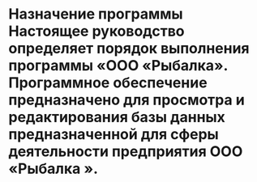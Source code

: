 # Назначение программы Настоящее руководство определяет порядок выполнения программы «ООО «Рыбалка». Программное обеспечение предназначено для просмотра и редактирования базы данных предназначенной для сферы деятельности предприятия ООО «Рыбалка ».
